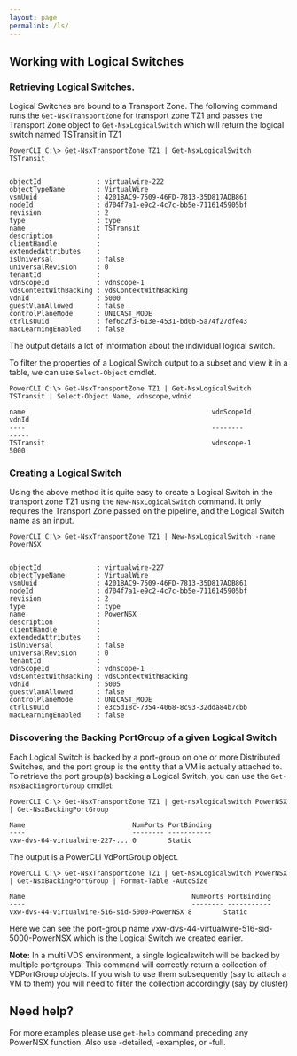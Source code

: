 ```yaml
---
layout: page
permalink: /ls/
---
```


## Working with Logical Switches

### Retrieving Logical Switches.

Logical Switches are bound to a Transport Zone. The following command runs the `Get-NsxTransportZone` for transport zone TZ1 and passes the Transport Zone object to `Get-NsxLogicalSwitch` which will return the logical switch named TSTransit in TZ1

```
PowerCLI C:\> Get-NsxTransportZone TZ1 | Get-NsxLogicalSwitch TSTransit


objectId              : virtualwire-222
objectTypeName        : VirtualWire
vsmUuid               : 4201BAC9-7509-46FD-7813-35D817ADB861
nodeId                : d704f7a1-e9c2-4c7c-bb5e-7116145905bf
revision              : 2
type                  : type
name                  : TSTransit
description           :
clientHandle          :
extendedAttributes    :
isUniversal           : false
universalRevision     : 0
tenantId              :
vdnScopeId            : vdnscope-1
vdsContextWithBacking : vdsContextWithBacking
vdnId                 : 5000
guestVlanAllowed      : false
controlPlaneMode      : UNICAST_MODE
ctrlLsUuid            : fef6c2f3-613e-4531-bd0b-5a74f27dfe43
macLearningEnabled    : false
```

The output details a lot of information about the individual logical switch.

To filter the properties of a Logical Switch output to a subset and view it in a table, we can use `Select-Object` cmdlet.

```
PowerCLI C:\> Get-NsxTransportZone TZ1 | Get-NsxLogicalSwitch TSTransit | Select-Object Name, vdnscope,vdnid

name                                               vdnScopeId                                        vdnId
----                                               --------                                          -----
TSTransit                                          vdnscope-1                                        5000
```

### Creating a Logical Switch

Using the above method it is quite easy to create a Logical Switch in the transport zone TZ1 using the `New-NsxLogicalSwitch` command. It only requires the Transport Zone passed on the pipeline, and the Logical Switch name as an input.


```
PowerCLI C:\> Get-NsxTransportZone TZ1 | New-NsxLogicalSwitch -name PowerNSX


objectId              : virtualwire-227
objectTypeName        : VirtualWire
vsmUuid               : 4201BAC9-7509-46FD-7813-35D817ADB861
nodeId                : d704f7a1-e9c2-4c7c-bb5e-7116145905bf
revision              : 2
type                  : type
name                  : PowerNSX
description           :
clientHandle          :
extendedAttributes    :
isUniversal           : false
universalRevision     : 0
tenantId              :
vdnScopeId            : vdnscope-1
vdsContextWithBacking : vdsContextWithBacking
vdnId                 : 5005
guestVlanAllowed      : false
controlPlaneMode      : UNICAST_MODE
ctrlLsUuid            : e3c5d18c-7354-4068-8c93-32dda84b7cbb
macLearningEnabled    : false
```

### Discovering the Backing PortGroup of a given Logical Switch

Each Logical Switch is backed by a port-group on one or more Distributed Switches, and the port group is the entity that a VM is actually attached to.  To retrieve the port group(s) backing a Logical Switch, you can use the `Get-NsxBackingPortGroup` cmdlet.

```
PowerCLI C:\> Get-NsxTransportZone TZ1 | get-nsxlogicalswitch PowerNSX | Get-NsxBackingPortGroup

Name                           NumPorts PortBinding
----                           -------- -----------
vxw-dvs-64-virtualwire-227-... 0        Static

```
The output is a PowerCLI VdPortGroup object.

```
PowerCLI C:\> Get-NsxTransportZone TZ1 | Get-NsxLogicalSwitch PowerNSX | Get-NsxBackingPortGroup | Format-Table -AutoSize

Name                                          NumPorts PortBinding
----                                          -------- -----------
vxw-dvs-44-virtualwire-516-sid-5000-PowerNSX 8        Static
```

Here we can see the port-group name vxw-dvs-44-virtualwire-516-sid-5000-PowerNSX which is the Logical Switch we created earlier.

**Note:**  In a multi VDS environment, a single logicalswitch will be backed by multiple portgroups.  This command will correctly return a collection of VDPortGroup objects.  If you wish to use them subsequently (say to attach a VM to them) you will need to filter the collection accordingly (say by cluster)

## Need help?

For more examples please use `get-help` command preceding any PowerNSX function. Also use -detailed, -examples, or -full.
